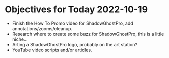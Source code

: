# Objectives for Today 2022-10-19

- Finish the How To Promo video for ShadowGhostPro, add annotations/zooms/cleanup.
- Research where to create some buzz for ShadowGhostPro, this is a little niche...
- Arting a ShadowGhostPro logo, probably on the art station?
- YouTube video scripts and/or articles.
